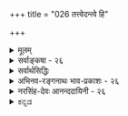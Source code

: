 +++
title = "026 तत्त्वेदन्त्वे हि"

+++
<details><summary>मूलम्</summary>

तत्त्वेदंत्वे हि कालान्तरघटनमये नैककाले घटेतां कालद्वैतेऽनवस्थाद्यत इह न मितिः प्रत्यभिज्ञेति चेन्न ।  
स्वस्य स्वाभावकाले विहतिनियमनात्स्वेन चात्रैककाल्यात् काले कालानपेक्षे कथमपि सुवचौ नानवस्थाविरोधौ ॥ २६ ॥
</details>

<details><summary>सर्वाङ्कषा - २६</summary>

‘सोऽयं घटः' इत्यादिप्रत्यभिज्ञायाः प्रकारान्तरेण विरुद्धानुपहितविषयत्वमाक्षिप्य समाधत्ते - तत्त्वेदंत्व इत्यादिना । 'सोऽयम्' इत्यत्र 'सः' पूर्वकालसंबन्धं वक्ति, 'अयम्' इति एतत्कालसंबन्धम् । 

[[59]]


शक्त्य्-अशक्त्योः एकत्रैव कालभेदेनोपपादन-संभवेऽपि,  
विरुद्ध-काल-द्वय-संबन्धस् तु  
एकस्य दुरुपपादः ।  
कुत इति चेत्,  
काल-द्वय-संबन्धः  
किम् एककालावच्छेदेन न विरुद्ध इत्युच्यते,  
उत भिन्नकालावच्छेदेन न विरुद्ध इत्युच्यते ?  

आद्ये पक्षे  
विरोधः स्पष्टः ।  
'अयम्' इत्यनेन वर्तमानकालसंबन्धः उच्यते,  
वर्तमानेऽस्मिन् 'सः' इति पूर्वकालसंबन्धः कथं घटेत?  
अतीतस्य वर्तमानत्वम्,  
वर्तमानस्यातीतत्वं चात्यन्तविरुद्धं खलु ।  
एतत्काले अतीतकालस्य नष्टत्वात् ।  
अतः एककालावच्छेदेनोभयकालसंबन्धः न भवत्येव ।  

अतः द्वितीयः कल्पः आश्रयणीयः,  
भिन्नकालावच्छेदेनैव काल-द्वय-संबन्धात् न विरोध इति ।  
इदमपि न संभवति,  
अनवस्थाप्रसङ्गात् ।  

> अतीतत्व-वर्तमानत्व-रूप--  
विरुद्ध-काल-द्वय-संबन्धः  
भिन्न-कालावच्छेदेन  
एकस्मिन् वस्तुनि न विरुद्ध  

इति यदि विरोधपरिहारः तदा,  
'भिन्नकालावच्छेदेन' इत्य्-अनेन  
पुनः कालद्वय संबन्धः वक्तव्यः ।  
स किं एककालावच्छेदेन,  
उत भिन्नकालावच्छेदेन?  
इत्येवं विकल्पप्रसक्त्या,  
पूर्वोक्तरीत्या पुनः पुनः कालान्तर-कल्पनेन अनवस्था दुर्वारा।  


तदिदमुच्यते - **कालान्तरघटनमये** = भिन्न-काल-द्वय-संबन्ध-रूपे,  
तत्त्वेदंत्वे **हि** =  
'सः' इति अतीतकालसंबन्धरूपः,  
'अयम्' इति च एतत्कालसंबन्धरूपः इति  
विरुद्ध-काल-द्वय-संबन्धः एककालेएककालावच्छेदेन न **घटेताम्** = न संभवतः ।  

अतः, **कालद्वैते** = विरोध-परिहारार्थं  
पुनः काल-द्वय-संबन्धाधिकरण--काल-भेदाङ्गीकारे **अनवस्थादि** = अनवस्थादिदोषप्रसक्तिः,  

अतः **इह** = वस्तुस्थिरत्वे प्रत्यभिज्ञा न **मितिः** = न प्रमितिरूपा, किन्तु भ्रान्तिरूपैवेति न तया किञ्चित् सिद्ध्यति ।  
इति चेत् **न** = इत्याक्षेपो न युक्तः ।  

तत्र हेतुमाह - स्वस्येत्यादि ।  
**स्वाभावकाले** = यस्मिन् काले स्वस्याभावो वर्तते,  
तस्मिन् काले  
**स्वस्य** = घटादेर् वस्तुनः **विहतिनियमनात्** = **विहतेः** = व्याघातस्य **नियमनात्** = व्यवस्थापनात् ।  
प्रकृते च तादृश-व्याघातो नास्ति, कुतः?  
**अत्र च** = प्रकृते काल-द्वय-संबन्धिनि घटादौ  
**स्वेन** = **घटस्वरूपेण** = घट--स्व-रूप--दृष्ट्येति यावत्, तत्-काल-द्वयस्य **ऐककाल्यात्** = एक-कालत्वात् घट-कालत्व-रूपेणैक-कालत्वात्  
न विरोध  
इति पूर्वेण संबन्धः ॥ 

[[1]]

अयम् आशयः -  
यस्मिन् देशे  
यस्मिन् काले  
यस्य सत्त्वं प्रतिपन्नम्,  
तस्मिन्नेव देशे  
तस्मिन्नेव काले  
तस्यैवाभावः विरुद्ध्यते ।  
'सोऽयं घटः' इत्यादौ  
तच्-छब्देन देशान्तर-संबन्धः, कालान्तर-संबन्धो वा यस्य घटस्य पूर्वं प्रतिपन्नः,  
'तस्यैव तद्-देश-काल-संबन्धाभावः अयम्' इत्यनेन यदि प्रतीयेत,  
तदैव **तयोः** =तच्-छब्दार्थैतच्-छब्दार्थयोर् विरोधः स्यात् ।  
तच्-छब्देन तत्-काल-संबन्धः,  
इदं-शब्देन एतत्-काल-संबन्धश् च  
काल-द्वय-संबन्धिनः घटस्य अ-विरुद्धाव् एव,  
कालद्वयेऽपि घटस्य स्थितत्वात् ॥ 

> ननु कथं न विरोधः ?  
इदं-शब्देन वर्तमानत्वमुच्यते । तच्-छब्देन चातीतत्वम् उच्यते ।  
अतीतस्य वर्तमानत्वं कथम्?  
वर्तमानस्यातीतत्त्वं वा कथम्? 

इति चेत्; अतीतत्त्वं वर्तमानत्वं च  
सूर्यपरिस्पन्दादि-दृष्ट्या उच्यते ।  
तद्-घट-दृष्ट्या तु  
सर्वोऽपि कालः तद्-घटस्य वर्तमान एव कालः ।  

[[60]]

कालः अखण्डः कश्चन अतीन्द्रियः विलक्षणः पदार्थः ।  
कालस्य प्रत्यक्षत्व-समर्थनस्याशयः  
तत्-प्रकरणे (68) प्रकाश्यते ।  
दिनमास-संवत्सरादि-व्यवहाराः किल  
सूर्योदयास्त-मयाद्य्-उपाधिकाः । सूर्योदयास्तादीनां यथा कालोपाधित्वम्, 

तथा अन्येषाम् अपि कालोपाधित्वं वर्तते ।  
'राज्ञः अशोकस्य काले'  
इति व्यवहारे  
अशोकः यावत्-पर्यन्तं राजासीत्,  
तावान् काल एक एव ।  
एवम् एको घटः यावद्-दिन-पर्यन्तं तिष्ठेत्,  
तावान् कालस् सर्वोऽपि घटकाल एक एव ।+++(5)+++  
अतश् च एकस्यैव घटस्य  
काल-द्वय-संबन्धादि-व्यवहारः सूर्य-परिस्पन्दादि-दृष्ट्यैव ।  

न तु घटस्य स्व-काल-दृष्ट्या काल-द्वय-संबन्धः वर्तते ।  
अतः घट-दृष्ट्या  
एकस्मिन्न् एव काले सूर्य-परिस्पन्दाद्य्-उपाधिक-काल-द्वय-संबन्धः ‘सोऽयम्' इत्य्-अनेनाभिलप्यते ।  
तद् इदम् उच्यते -  
स्वेन चात्रैक-काल्याद् इति ।  
काल-द्वय-संबन्धिनि घटे  
स्वेन रूपेण एक-कालत्वम् एव,  
सूर्य-परिस्पन्दादि-दृष्ट्या तु अनेक-कालत्वम् ।  

अतश् च,  

> काल-द्वय-संबन्धः एक-कालावच्छेदेन,  
उत भिन्नकालावच्छेदेन?  

इति विकल्पयोः प्रथम एव कल्पः सिद्धान्तः । 

घट-दृष्ट्या एक-कालावच्छेदेन, सूर्य-परिस्पन्द-दृष्ट्या काल-द्वय-संबन्धः न विरुद्ध्यत  
इति न काप्य् अनुपपत्तिः ॥ 

द्वितीयस्यानङ्गीकाराद् एव नानवस्थेत्य् उच्यते -  
**काले कालानपेक्ष** इत्य्-आदिना ।  

एवं घट-कालस्य घट-दृष्ट्या कालान्तरानपेक्षत्वात् नानवस्था;  
न वा प्रथम-कल्पोक्त-विरोधः ।  
**काले** = घटकाले **कालानपेक्षे** = कालान्तरानपेक्षे सति अनवस्था,  
विरोधश्च न सुवचौ इत्यर्थः ।  

एवञ्च वस्तूनाम् अनेक-काल-वर्तित्व-रूप-स्थैर्ये सिद्धे  
एक-क्षण-मात्र-वर्तित्व-रूपं क्षणिकत्वं न प्रामाणिकम् ॥ २६ ॥
</details>

<details><summary>सर्वार्थसिद्धिः</summary>

पुनरपि प्रकारान्तरेण प्रत्यभिज्ञाबाधकं विरुद्धधर्माध्यासं प्रतिबन्दिविशेषमप्याशङ्कते- तत्त्वेदंत्वे हीति ॥ अतीत-  
कालसंबन्धस्तत्त्वम्, वर्तमानकालसंबन्ध इदंत्वम्, न ह्यतीतं वर्तत इति संभवति सर्वेषां नित्यत्वप्रसङ्गात् ; वर्तमानं च  
यद्यतीतं कथमस्मदादिप्रत्यक्षेण गृह्येत ?  

किं च कालद्वयान्वयरूपयोः तत्त्वेदन्वयोर् एक-वस्तु-संबन्ध  
एकस्मिन्काले भिन्ने वा ?  

पूर्वत्र विरोधः ;  
तस्मिन्नेतस्मिंस्तदुभयपूर्वापरे वा क्वचिदपि काले कालान्तरसंभेदायोगात्,  
अन्यथा त्रैकाल्य-यौगपद्य-प्रसङ्गात् । एतेन विरुद्धानुपहितविषयेति +++(पूर्वोक्तं)+++ विशेषणं चासिद्धम् ।  

उत्तरत्र काल-द्वय-निर्वाहक-काल-भेदाश्रयणे  
तयोर् अपि तथेत्य् अनवस्थापांतः ;  
न चैवं दृष्टम् इष्टं वा ।  

न च देशद्वयप्रतिबन्दिः,  
अस्माभिस् तद्-अनभ्युपगमात् ।  
तस्मात् काल-द्वय-विशिष्टे वस्तुनि  
प्रवृत्ता कृत्स्ना **प्रत्यभिज्ञा**  
**न प्रमितिः** विरुद्धविषयत्वात् शुक्तिरूप्यधीवत्, प्रत्यभिज्ञात्वादेव वा दीपादिप्रत्यभिज्ञावदिति चेत्, अत्र न कालद्वयमात्रं वस्तुनि विरुद्धं, विरुद्धकालान्वयस्तु नास्तीत्यभिप्रायेण प्रतिवक्ति- नेति ।  
अतत्तामनिदन्तां च तत्त्वेदन्त्वे निरस्यतः । अन्योन्यप्रतिषेधस्तु न ततः सेद्धुमर्हति ॥  
एकस्य भिन्नकालाभ्यां वैशिष्ट्यं विहतं यदि । तथा स्याद्भिन्नदेशाभ्यां पुञ्जबुद्धिस्ततो न ते ॥  
तर्हि कालद्वयविरोधः कुत्रेत्यत्राह- स्वस्येति । नियमनात्- यथाप्रमाणं व्यवस्थापनादित्यर्थः । अत एवातीतस्य  
वर्तमानत्वं वर्तमानस्य वाऽतीतत्वमिह न प्रवर्तनीयम् । ननु तत्त्वेदन्त्वे तावत् विरुद्धे, अन्यथा यौगपद्ये विरोधाभावप्रस-  
ङ्गात्, तत एव कालद्वयमप्येकस्य विरुद्धमिति तत्राह- स्वेनेति । पूर्वापरकालयोगो हि विरुद्धः । स्वेनोपाधिनाऽवच्छि-  
न्नस्यैकस्य कालस्यावान्तरोपाधिभिर्नानात्वेऽपि तत्तदुपाधीनामेव तत्तदवान्तरकालद्वयान्वयविरोधः । अन्यापेक्षया पूर्वा-  
परकलयोरन्यस्य विरुद्धत्वे क्षणकालस्याप्यन्यापेक्षया पौर्वापर्यात्तत्कालवर्तित्वमपि वस्तुनो विरुध्येत । क्षणकालसंबन्धो  
वस्तुनः काल्पनिक इति चेत्, ततोऽपि माध्यमिकोत्थानम् । ननु स्वरूपसत्यता क्षणसंबन्धित्वं च साध्यते न केवलं  
क्षणकालमात्रसंबन्धित्वम् । अतस्तुर्यबौद्धात् त्रयाणां विशेष इति । तर्हि सिद्धसाधनम् । अतः क्षणिकपक्षे स्थिरपक्षे वा  
स्वाभावकाले वृत्तिर्विरोधाद्वारणीया न तु स्वकालवृत्तिरिति भावः । अत्र च विरोधानवस्थयोः शङ्काऽपि नास्तीत्याह-  
काल इति । न ह्ययमपि काल एतस्मिन्काले किमुत कालान्तरम् ? तत्कालोऽपि न तस्मिन्काले किमुतायम् ? अत  
एतत्कालतत्कालौ वा कालान्तरं वाऽनपेक्ष्य एकस्मिन्वस्तुनि कालद्वयं संबध्यत इति स्थिते कथंचिदप्यनवस्थाविरोधयो-  
र्नावकाशः । तथाऽपि कालद्वयं परस्पराभावनान्तरीयकं तदात्मकं वा कथमेकत्र स्यादिति चेन्न ; कालद्वयस्यान्योन्यस्मि-  
न्नभावेऽपि तदुभयसंबन्धिनि वस्तुन्यभावाभावात् । यस्तु तस्मिन्वस्तुन्यसंबद्धः कालः तस्य तत्र सद्भावं न ब्रूमः । न हि  
वयं नित्यानित्यविभागं निराकुर्मः ॥ २६ ॥
</details>


<details><summary>अभिनव-रङ्गनाथः भाव-प्रकाशः - २६</summary>

\*विरुद्धविषयत्वादिति - अभेदाध्यवसायेन भिन्नरूपेऽपि वृत्तितः ।  
इति तत्वसंग्रहवाक्यमत्रानुसन्धेयम् । \*अतत्तामित्यादि - तदंशेन नैतत्कालसंबन्धव्यवच्छेदः किंतु तत्कालासंबन्धस्य । इदमंशेनापि न तत्कालसंबन्धव्यवच्छेदः अपि तु एतत्कालासंबन्धस्यैवेत्यर्थः । अयमाशयः - धर्मिणि तदंशस्य पूर्वं प्रत्यक्षतो निश्चयेऽपि एतत्कालासंबन्धभ्रमस्संशयो वा न ततो निवर्तते । इदमंशमात्रप्रत्यक्षे च धर्मिणि तत्कालासंबन्धभ्रमसंशयौ नैव निवर्तते । अतस्तन्निवृत्तये तदेतत्कालसंबन्धावगाहिनी प्रत्यभिज्ञा प्रमितिरित्यङ्गीकरणीयम् । क्षणिकत्वानुमितिः प्रत्यक्षगृहीतधर्म्यवगाहिन्यपि प्रवृत्तसमारोपव्यवच्छेदकतया यथा पञ्चिकायां प्रमेत्यङ्गीकृतं तद्वत् स्मृतेऽस्तु पूर्वप्रत्यक्षानिवर्त्यभ्रमसंशयानिवर्तकतया न प्रमात्वापादनसंभव इति ॥  
हेतुरसिद्ध इत्याह \*एकस्येत्यादि । अत्र 'परस्परविरुद्धपूर्वापरकालसंबन्ध एवैकस्य कथमिति चेन्न; स्वापेक्षया पूर्वापरत्वस्यासिद्धेः । न हि स्वप्रागभावप्रध्वंसावच्छिन्नकालसंबन्धित्वं वस्तुनो ब्रूमः! अन्यापेक्षया पूर्वापरयोरपि कालयोरेतदपेक्षया स्वकालत्वे विरोधाभावः क्षणेऽपि स्वीकार्यः । यथा परमाणुद्वयापेक्षया पूर्वापरीभूतस्यापि तन्मध्यदेशस्य परमाण्वन्तरं प्रति स्वदेशतया न तस्य तत्संबन्धविरोधः । अन्यथा क्षणोऽपि पूर्ववत् क्षुण्णः । तथाऽपि पूर्वपरकालयोः तदुपाध्योर्वा विरुद्धयोस्तेजस्तमसोरिव कथमेकत्र समावेशः? अविरोधे तु यौगपद्यप्रसङ्ग इति चेन्न; यौगपद्ये हि तयोर्विरोधः न त्वेकवस्तुसंबन्धे! अन्यथा एकज्ञानसंबन्धेऽपि विरोधप्रसङ्गेन प्रत्यभिज्ञास्वरूपस्यानुत्पत्तिप्रसङ्गात् । यदि पुनः कालयोस्स्वरूपभेदेन तादात्म्यविरोधो विवक्षितः तर्हि रूपरसयोरिव नैकवस्तुसंबन्धं प्रतिभन्त्स्यति' इति न्यायसिद्धाञ्जनसूक्तिरनुसन्धेया \*यथाप्रमाणमिति - एतेन रत्नकीर्तिना 'न हि वयं परिभाषामात्रादेकत्र कार्ये देशभेदादविरुद्धे शक्त्यशक्ती ब्रूमः! किं तु विरोधाभावात् । तद्देशकार्यकारित्वं हि तद्देशकार्याकारित्वेन विरुद्धं; न पुनर्देशान्तरे तत्कार्याकारित्वेन अन्यकार्यकारित्वेन वा । यद्येवं तत्कालकार्यकारित्वं तत्कालकार्याकारित्वेन विरुद्धं; न पुनः कालान्तरे तत्कार्याकारित्वेन अन्यकार्यकारित्वेन वा । तत्कथं कालभेदेऽपि विरोधः इति चेत्; उच्यते - द्वयोर्हि धर्मयोरेकत्र धर्मिण्यनवस्थितिनियमः परस्परपरिहारस्थितिलक्षणो विरोधः । स च साक्षात्परस्पर-प्रत्यनीकतया भावाभाववद्वा भवेत् । एकस्य वा नियमेन प्रमाणान्तरेण बाधनान्नित्यत्वसत्त्ववद्वा भवेदिति न कश्चिदर्थभेदः । तदत्रैकधर्मिणि तत्कालकार्यकारित्वाधारे कालान्तरे तत्कार्याकारित्वस्य अन्यकार्यकारित्वस्य वा नियमेन प्रमाणान्तरेण बाधनाद्विरोधः; तथाहि - यत्रैव धर्मिणि तत्कालकार्यकारित्वमुपलब्धं न तत्रैव कालान्तरे तत्कार्याकारित्वं अन्यकार्यकारित्वं वा ब्रह्मणाऽप्युपसंहर्तुं शक्यते येनानयोरविरोधस्स्यात् । क्षणान्तरे कथितप्रसङ्गविपर्ययहेतुभ्यामवश्यंभावेन धर्मिभेदप्रसाधनात् । न च प्रत्यभिज्ञानादेकत्वसिद्धिः; तत्पौरुषस्य निर्मूलितत्वात् । अत एव वज्रोऽपि पक्षकुक्षौ निक्षिप्तः । कथमसौ स्फटिको वराकः कालभेदेनाभेदसाधनाय दृष्टान्तीभवितुमर्हति? नचैवं समानकालकार्याणां देशभेदेऽपि धर्मिभेदो युक्तः; भेदसाधकप्रमाणाभावादिन्द्रियप्रत्यक्षेण निरस्तविभ्रमाशङ्केनाभेदप्रसाधनाच्च इति न कालभेदेऽपि शक्त्यशक्त्योर्विरोधः स्वसमय-मात्रादपहस्तयितं शक्यः' इति यदुक्तं तदलग्नकमिति बोधितम् । तत्कालकार्यकारित्वं कालान्तरे तत्कार्याकारित्वेन न विरुध्यते प्रसङ्गतद्विपर्यययोर्धर्मिभेदसाधकत्वाभावस्योपपादितत्वात् । यद्येवं नाङ्गीक्रियते एकस्यार्थक्षणस्य पुरुषभेदेन विज्ञानजननतद्विरहयोरविवादतया पूर्वोक्त-प्रसङ्गतद्विपर्ययाभ्यां देशभेदेन क्षणभेदावश्यम्भावेन एकोऽपि क्षणो न स्यात् । अभेदस्य स्वलक्षणव्यतिरिक्तत्वे कथमिन्द्रियप्रत्यक्षं तत्साधयति? स्वलक्षणरूपत्वे तु प्रत्यभिज्ञाप्रत्यक्षेण पर्वापरकालिकाभेदस्य कथमसिद्धिः अभिलापसंसर्गेणेति चेत्; तर्हि मूकतैव ज्यायसी । योगिज्ञाने योगाभ्यासबलसहकृतं मन इव प्रत्यभिज्ञायामपि संस्कारसहकृतमिन्द्रियमेव करणमिति 'निष्पादितक्रिये चार्थे' इत्यादि तत्वसंग्रहोक्तदूषणस्यापि नावकाश इति भावः ॥ २६ ॥
</details>


<details><summary>नरसिंह-देवः आनन्ददायिनी - २६</summary>

ननु पूर्वमेव प्रत्यभिज्ञायां विरुद्धधर्माध्यासदोषमाशङ्कय परिहृतत्वात् उत्तरपद्ये पुनस्तदेवोच्यत इति पौनरुक्त्यमित्यत आह - पुनरपीति ।  
पूर्वशेषत्वान्न पृथक्संगतिरिति भावः । वर्तमानं चेति - वर्तमानस्य तत्ताश्रय (यातीतादि) भिन्नत्वेन संप्रतिपन्नवदिन्द्रियसम्बन्धाभावादिति भावः । तस्मिन् - अतीतकाले । एतस्मिन् -वर्तमानकाले । तदुभयपूर्वापरे - अतीतवर्तमानकालात्पूर्वापरयोरित्यर्थः । पूर्वश्चापरश्च - पूर्वापरं; एकवद्भावः । क्वचिदपि काले तदन्यकालसम्बन्धस्यासम्भवादिति भावः । त्रैकाल्येति -मूतभविष्यद्वर्तमानकालानामित्यर्थः । समाहारद्विगोः स्वार्थे ष्यञ् त्रैलोक्यमितिवत् । उत्तरत्रेति -भिन्नकाले वेति द्वितीयपक्षे । तयोरपि - निर्वाहककालयोरपि कालभेदमादाय सम्बन्ध- इत्यनवस्थेत्यर्थः । कालद्वयमात्रं - कालद्वयसम्बन्धमात्रं । ननु तत्तेदन्तयोरन्योन्यप्रतिक्षेपकत्वात् कथमेकत्रेत्यत्राह - अतत्तामिति । तत्ता स्वाभावं इदन्ता च स्वाभावं तत्तेदन्ते च प्रतिक्षिपत इत्यर्थः । ततः - तस्मात् । तत्तेदन्तयोः प्रतिक्षेपकत्वं सेद्धुं (सोढुं) भवितुं नार्हतीत्यर्थः ।  
तथा स्यादिति - नन्वस्माभिर्देशद्वयसम्बन्धानङ्गीकारान्न प्रतिबन्दिरित्युक्तमिति चेत्; किं तदा देशानभ्युपगमात्? तत्सत्वेऽपि तत्सम्बन्धानभ्युपगमाद्वा? उभयथाऽपि पुञ्जबुद्धिर्न स्यात् । नानादेशस्थानामेकदेशसम्बन्धः पुञ्ज इति भावः । न प्रवर्तनीयं - प्रसञ्जनीयं । अन्यथेति - विरुद्धयो रूपरसयोर्यौगपद्यदर्शनादिति भावः ।  
तत एवेति - तत्तेदन्तयोर्विरोधात्तद्धटकीभूतकालद्वयमप्येकस्य विरुद्धमित्यर्थः । क्षणिकालस्येति -अविशेषादिति भावः । ततोऽपीति - क्षणकालसम्बन्धाभावे कालासम्बन्धिनो वस्तुनः कदाऽप्यभावाच्च शशशृङ्गवदिति भावः । स्वरूपसत्यतेति - स्वरूपसत्यत्वसाधनात्तत्क्षणसम्बन्धस्य काल्पनिकत्वेऽपि तुर्याद्भेद इति भावः । स्वरूपसत्यत्वस्य सिद्धत्वात् क्षणमात्रसम्बन्धस्य (काल्पनिकत्वे वस्तुतः) मिथ्यात्वाच्च क्षणिकत्वाभा (वात्) वेन सिद्धसाधनमित्यर्थः । एतस्मिन्निति । न वर्तत इति शेषः । किमुतेति - अयमेव काल एतस्मिन् न वर्तते चेत् भूतकालादौ तद्वृत्तिताशङ्कादूरे इत्यर्थः । परस्पराभावनान्तरीयकमिति -परस्पराभावव्याप्तमित्यर्थः । कालद्वयस्येति - परस्पराभावनान्तरीयकत्वे परस्पराभावरूपत्वेऽपि वा कालिकविरोधितया नैकस्मिन् काले तद्द्वयं सम्बध्नाति । एकस्मिन् वस्तुनि सम्बन्धे न विरोध इत्यर्थः । नन्वेवं सति सर्वकालानां वस्तुसम्बन्धे विरोधाभावात् सर्वं वस्तु सर्वकालसम्बन्धीति सर्वं नित्यं स्यात् । तथा च नित्यानित्यविभगो न स्यादित्यत्राह - यस्त्विति । न हि वयं तत्रासम्बद्धकालसम्बन्धमपि ब्रमः! येन नित्यानित्यविभागं निराकुर्म इत्यर्थः ॥ २६ ॥
</details>

<details><summary>ಕನ್ನಡ</summary>

'सोऽयं ' - ' अदे इदु ' ऎम्ब प्रत्यभिज्ञॆय् ए  
अप्रमाणवादरिन्द  
क्षणिकवादवन्नु निरसिसलु साध्यविल्ल ऎन्दु शङ्किसि परिहरिसुत्तारॆ. 

"अदे इदु” ऎम्ब अनुभवदल्लि  
' अदे ' ऎन्नुवुदरिन्द हिन्दिनकाल सम्बन्ध  
आ वस्तुविगॆ तोरुत्तदॆ.  
इदन्नु तत्त्व ' ऎन्नुत्तारॆ.  
'इदु ' ऎन्नुवुदरिन्द  
ई कालसम्बन्ध अदे वस्तुविगॆ तोरुत्तदॆ.  
इदन्नु  'इदंत्व' ऎन्नुत्तारॆ.  
आ प्रत्यभिज्ञॆयल्लि ऒन्दे वस्तुविनल्लि तोरुव ई तत्त्व इदंत्वगळु,  
ऒन्दे समयदल्लि तोरुवुदॆ,  
बेरॆ बेरॆ समयगळल्लि तोरुवुदॆ ? 

> कालान्तर-घटनये हि तदन्तै एककाले न घटेतां 

बेरॆ बेरॆ काल-सम्बन्धवन्नु हेळुव ई तत्त्व-इदंत्वगळु  
आ ऎरडु कालवू ऒन्दागलु साध्यविल्लद्दरिन्द  
ऒन्दे कालदल्लि हॊन्दलु साध्यविल्ल.  

[[35]]  
आद्दरिन्द मॊदलनॆय विकल्प सरियल्ल.  

> कालद्वैते अनवस्थादि 

ऎरडनॆय कल्पदल्लि,  
ऎरडु कालगळन्नु कूडिसुव  
बेर् ऎरडु कालगळन्न् ऒप्पिदरॆ  
मत्तॆ कॆळगॆ हेळिद रीतियल्लि  
विकल्पगळु बरुवुदरिन्द अनवस्थादोष बरुत्तदॆ.  

> ततः प्रत्यभिज्ञा इह न मितिः -  

आदकारण प्रत्यभिज्ञाज्ञानवु वस्तुविन स्थिरत्वदल्लि प्रमाणवल्ल.  
आद्दरिन्द ऎल्लवू क्षणिकवे. 

समाधान स्वाभावकाले स्वस्य विहतिनियमनात्, सैन अत्र ऐककाल्याच - 

तानिल्लद कालदल्लि तन्न इरुविकॆगॆ विरोधवन्नु व्यवस्थॆ गॊळिसुवुदरिन्दलू तन्न स्वरूपद दृष्टियिन्द ई ऎरडु दिनरूपवाद काल ऒन्दे कालवागुवुदरिन्दलू, काले कालानपेक्षे (सति) अनवस्थाविरोध कथमपि न सुवच् ऒन्दु कालक्कॆ मत्तॊन्दु कालद अपेक्षॆ इरुवुदिल्लवाद्दरिन्दलू हिन्दॆ हेळिद अनवस्थॆ अथवा विरोधवन्नु याव रीतियल्लू हेळलु शक्यविल्ल. 

'दिन' 

* सः अदु, ऎन्दाग हिन्दिन दिनद सम्बन्धवू, “ अयं 'इदु, ऎन्दाग ई दिनद सम्बन्धवू तोरुत्तिदॆ. ई ऎरडुदिनगळ सम्बन्ध ईग ऒन्दु समयदल्लि सेरलु साध्यवॆ ? ऎरडु दिनगळु ऒन्दे दिनवादरॆ मात्र इदु साध्य. इदु सर्वथा असम्भव, प्रत्यभिज्ञॆयल्लि ई अंश तोरुवुदरिन्द अदु प्रमाणवागुवुदॆ ? ऎम्बुदु मूलभूत समस्यॆ. इदक्कॆ उत्तर काल ऎम्बुदु अखण्डवाद आद्यन्तविल्लद व्यापक वाद ऒन्दु तत्त्व. अदरल्लि स्वतः ' दिन ' 'मास' मुन्ताद प्रभेदगळु यावुदू इरुवुदिल्ल. सूर्यन परिस्पन्दद आधारदमेलॆ नावु * दिन ' ' मास' मुन्तादवुगळन्नु कल्पिसुत्तेवॆ. “ दिन' व्यवहारक्कॆ सूर्यन चलनॆ उपाधियागुत्तदॆ. निमिष' व्यवहारक्कॆ कण्णु रॆप्पॆय मिडितवे उपाधियागुत्तदॆ. ऒन्दु दिनदॊळगॆ अनेकगळिगॆ मत्तु विगळिगॆगळिद्दरू सूर्यन चलनदृष्टियिन्द “ऒन्दुदिन' ऒन्दु दॊड्ड काल. हीगॆ ३० दिन सेरि ' मास ' ऒन्दु दॊड्ड काल. हीगॆ ऒन्दु घट हत्तु वर्षगळिद्दरॆ अष्टु वर्षगळू सेरि घटद कालवागुत्तदॆ. सूर्य परिस्पं दादिगळन्तॆ घटवन्ने ऒन्दु उपाधियागि नावु कल्पिसिकॊण्डरॆ अष्टु वर्षगळू सेरि ऒन्दु दॊड्ड कालवागुत्तदॆ. इदे आ 'घटकाल', ई घट 

36 

-27- 



[प्रत्यक्षदिन्द क्षणिकसिद्धि निरास 

[5027 

प्रत्यक्षं वर्तमानं प्रथयति यदिहावर्तमानाद्विभक्तं तस्मानैव सिद्धं क्षणिकमिति न सत् तादित्य प्रतीतेः । 

कालदल्लि अनेक दिनगळु कूडुवुदरल्लि याव विरोधवू इल्ल. हीगॆ हिन्दिन दिन, ई दिन, ऎल्लवू घटद कालवे आगुवुदरिन्द ऒन्दु वस्तुविगॆ अनेक काल सम्बन्ध बरुवुदरल्लि याव विरोधवू इल्ल. आद्दरिन्द प्रत्यभिज्ञॆ प्रमाणवे आगुव कारण अदरिन्द वस्तुगळ स्थिरतॆ सिद्धिसुवुदरल्लि याव अभ्यन्तरवू इल्ल ॥ २६ । 

</details>
